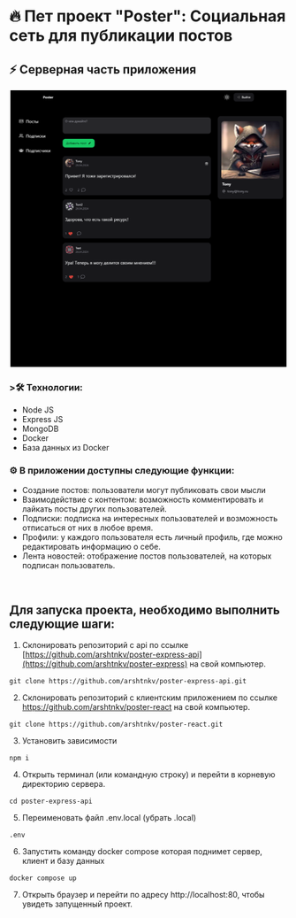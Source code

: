 # 🔥 Пет проект "Poster": Социальная сеть для публикации постов
## ⚡ Серверная часть приложения

<div align="center">
  <img height="500" width="500" src="meta/poster-image.png" />
</div>

### >🛠 Технологии:

- Node JS
- Express JS
- MongoDB
- Docker
- База данных из Docker

### ⚙️ В приложении доступны следующие функции:

- Создание постов: пользователи могут публиковать свои мысли
- Взаимодействие с контентом: возможность комментировать и лайкать посты других пользователей.
- Подписки: подписка на интересных пользователей и возможность отписаться от них в любое время.
- Профили: у каждого пользователя есть личный профиль, где можно редактировать информацию о себе.
- Лента новостей: отображение постов пользователей, на которых подписан пользователь.

<br clear="both">

## Для запуска проекта, необходимо выполнить следующие шаги:

1. Склонировать репозиторий с api по ссылке [https://github.com/arshtnkv/poster-express-api](https://github.com/arshtnkv/poster-express) на свой компьютер.
```
git clone https://github.com/arshtnkv/poster-express-api.git
```

2. Склонировать репозиторий с клиентским приложением по ссылке https://github.com/arshtnkv/poster-react на свой компьютер.
```
git clone https://github.com/arshtnkv/poster-react.git
```

3. Установить зависимости
```
npm i
```

4. Открыть терминал (или командную строку) и перейти в корневую директорию сервера.
```
cd poster-express-api
```

5. Переименовать файл .env.local (убрать .local)
```
.env
```

6. Запустить команду docker compose которая поднимет сервер, клиент и базу данных
```
docker compose up
```

7. Открыть браузер и перейти по адресу http://localhost:80, чтобы увидеть запущенный проект.
